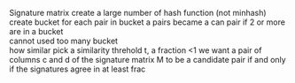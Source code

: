 Signature matrix create a large number of hash function (not minhash) 
create bucket  for each pair in bucket 
a pairs became a can pair if 2 or more are in a bucket  
cannot used too many bucket  
how similar 
pick a similarity threhold t, a fraction <1 
we want a pair of columns c and d of the signature matrix M to be a candidate pair if and only if the signatures agree in at least frac